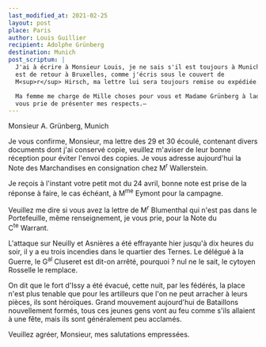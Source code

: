 ```yaml
---
last_modified_at: 2021-02-25
layout: post
place: Paris
author: Louis Guillier
recipient: Adolphe Grünberg
destination: Munich
post_scriptum: |
  J'ai à écrire à Monsieur Louis, je ne sais s'il est toujours à Munich, s'il
  est de retour à Bruxelles, comme j'écris sous le couvert de
  M<sup>r</sup> Hirsch, ma lettre lui sera toujours remise ou expédiée.

  Ma femme me charge de Mille choses pour vous et Madame Grünberg à laquelle je
  vous prie de présenter mes respects.—
---
```


Monsieur A. Grünberg, Munich

Je vous confirme, Monsieur, ma lettre des 29 et 30 écoulé,
contenant divers documents dont j'ai conservé copie, veuillez m'aviser de leur
bonne réception pour éviter l'envoi des copies.
Je vous adresse aujourd'hui la Note des Marchandises en consignation chez
M<sup>r</sup> Wallerstein.

Je reçois à l'instant votre petit mot du 24 avril, bonne note est prise de la
réponse à faire, le cas échéant, à M<sup>me</sup> Eymont pour la campagne.

Veuillez me dire si vous avez la lettre de M<sup>r</sup> Blumenthal qui n'est
pas dans le Portefeuille, même renseignement, je vous prie, pour la Note du
C<sup>te</sup> Warrant.

L'attaque sur Neuilly et Asnières a été effrayante hier jusqu'à dix heures du
soir, il y a eu trois incendies dans le quartier des Ternes.
Le délégué à la Guerre, le G<sup>al</sup> Cluseret est dit-on arrêté, pourquoi ?
nul ne le sait, le cytoyen Rosselle le remplace.

On dit que le fort d'Issy a été évacué, cette nuit, par les fédérés, la place
n'est plus tenable que pour les artilleurs que l'on ne peut arracher à leurs
pièces, ils sont héroïques.
Grand mouvement aujourd'hui de Bataillons nouvellement formés, tous ces jeunes
gens vont au feu comme s'ils allaient à une fête, mais ils sont généralement
peu acclamés.

Veuillez agréer, Monsieur, mes salutations empressées.
